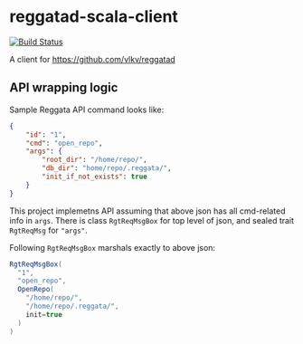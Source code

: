# reggatad-scala-client

[![Build Status](https://travis-ci.org/av-elier/reggatad-scala-client.svg?branch=master)](https://travis-ci.org/av-elier/reggatad-scala-client)

A client for https://github.com/vlkv/reggatad

## API wrapping logic

Sample Reggata API command looks like: 
```json
{
    "id": "1",
    "cmd": "open_repo",
    "args": {
        "root_dir": "/home/repo/",
        "db_dir": "home/repo/.reggata/",
        "init_if_not_exists": true
    }
}
```
    
This project implemetns API assuming that above json has all cmd-related info in `args`.
There is class `RgtReqMsgBox` for top level of json, and sealed trait `RgtReqMsg` for `"args"`.

Following `RgtReqMsgBox` marshals exactly to above json:
```scala
RgtReqMsgBox(
  "1",
  "open_repo",
  OpenRepo(
    "/home/repo/",
    "/home/repo/.reggata/",
    init=true
  )
)
```
